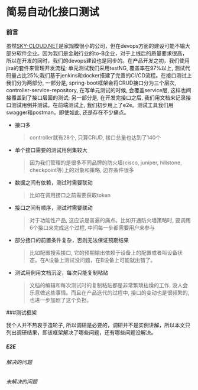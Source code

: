 # 简易自动化接口测试

### 前言

虽然[SKY-CLOUD.NET](http://www.sky-cloud.net)是家规模很小的公司，但在devops方面的建设可能不输大部分软件企业。因为我们是金融行业的to-B企业，对于上线后的质量要求很高，所以在开发的同时，我们的devops建设也是同步的。在产品开发之初，我们使用jira的套件来管理开发流程; 单元测试我们采用testNG, 覆盖率在97%以上, 测试代码量占比25%;我们基于jenkins和docker搭建了完善的CI/CD流程。在接口测试上我们分为两部分, 一部分是, spring-boot框架会将CRUD接口分为三个层次, controller-service-repository, 在写单元测试的时候, 会覆盖service层, 这样也间接覆盖到了接口层面的测试; 另一部分是, 在开发完接口之后, 我们用文档来记录接口测试用例并测试。在前端测试上, 我们初步用上了e2e。测试工具我们用swagger和postman。即使如此, 还是存在不少痛点。

- 接口多

  >  controller就有28个, 只算CRUD, 接口总量也达到了140个

- 单个接口需要的测试用例集较大

  >  因为我们管理的是很多不同品牌的防火墙(cisco, juniper, hillstone, checkpoint等)上的对象和策略, 边界条件很多

- 数据之间有依赖，测试时需要联动

  > 比如在调用接口之前需要获取token

- 接口之间有顺序，测试时需要联动

  > 对于功能性产品, 这应该是普遍的痛点。比如开通防火墙策略时, 要调用6个接口来完成这个过程, 中间每一步都需要用户来参与

- 部分接口的前置条件复杂，否则无法保证预期结果

  > 比如配置搜索接口, 它的预期输出依赖于设备上的配置或者叫设备状态。在A设备上测试没问题，在B设备上可能就出错了。

- 测试用例用文档沉淀，每次只能复制粘贴

  > 文档的编辑和每次测试时的复制粘贴都是非常繁琐枯燥的工作, 没人会乐意做这些事情。而且在产品迭代的过程中, 接口的变动也是很频繁的, 也进一步加剧了这个负担。

###测试框架

我个人并不热衷于造轮子, 所以调研是必要的，调研并不是实例讲解，所以本文只列出调研结果，即该框架解决了哪些问题，还有哪些问题没解决。

##### E2E



###### 解决的问题



###### 未解决的问题




